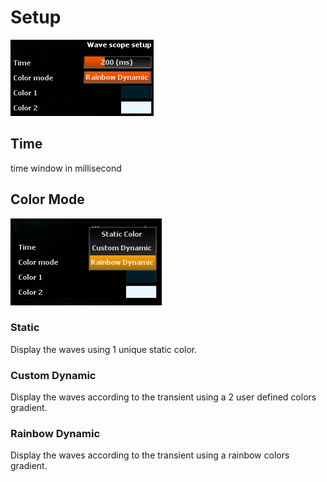 # Setup
![](../include/WaveScope04.png)

## Time
time window in millisecond

## Color Mode

![](../include/WaveScopeColorModes.png)

### Static

<link type="document" target="Display">Display</link>
the waves using 1 unique static color.

### Custom Dynamic

<link type="document" target="Display">Display</link>
the waves according to the transient using a 2 user defined colors gradient.

### Rainbow Dynamic

<link type="document" target="Display">Display</link>
the waves according to the transient using a rainbow colors gradient.




